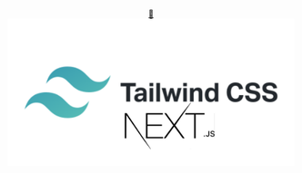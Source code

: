 <p align="center">
  <a href="#">
    🔗 <img src="https://raw.githubusercontent.com/Gelzieny/tailwind-next/e43dadcc54852322687d8ac6a1fe820397db9167/.github/img/logo.svg"  alt="Logo Tailwind e Next.js" />
  </a>
</p>